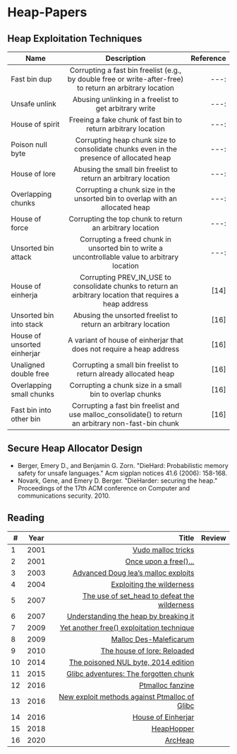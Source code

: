 # Heap-Papers

## Heap Exploitation Techniques

| Name | Description | Reference |
|---|:---:|---:|
|Fast bin dup | Corrupting a fast bin freelist (e.g., by double free or write-after-free) to return an arbitrary location |---:|
|  Unsafe unlink | Abusing unlinking in a freelist to get arbitrary write |---:|
| House of spirit | Freeing a fake chunk of fast bin to return arbitrary location |---:|
| Poison null byte |  Corrupting heap chunk size to consolidate chunks even in the presence of allocated heap |---:|
| House of lore | Abusing the small bin freelist to return an arbitrary location |---:|
| Overlapping chunks |  Corrupting a chunk size in the unsorted bin to overlap with an allocated heap |---:|
| House of force |  Corrupting the top chunk to return an arbitrary location |---:|
| Unsorted bin attack | Corrupting a freed chunk in unsorted bin to write a uncontrollable value to arbitrary location  |---:|
|House of einherja |Corrupting PREV_IN_USE to consolidate chunks to return an arbitrary location that requires a heap address |[14]|
|Unsorted bin into stack |  Abusing the unsorted freelist to return an arbitrary location |[16]|
| House of unsorted einherjar | A variant of house of einherjar that does not require a heap address  |[16]|
|  Unaligned double free | Corrupting a small bin freelist to return already allocated heap  |[16]|
|Overlapping small chunks |  Corrupting a chunk size in a small bin to overlap chunks |[16]|
|Fast bin into other bin | Corrupting a fast bin freelist and use malloc_consolidate() to return an arbitrary non-fast-bin chunk |[16]|


## Secure Heap Allocator Design
- Berger, Emery D., and Benjamin G. Zorn. "DieHard: Probabilistic memory safety for unsafe languages." Acm sigplan notices 41.6 (2006): 158-168.
- Novark, Gene, and Emery D. Berger. "DieHarder: securing the heap." Proceedings of the 17th ACM conference on Computer and communications security. 2010.

## Reading
| # | Year | Title | Review |
|---|:---:|---:|---:|
| 1 | 2001 | [Vudo malloc tricks](http://phrack.org/issues/57/8.html) |  |
| 2 | 2001 | [Once upon a free()...](http://phrack.org/issues/57/9.html) |  |
| 3 | 2003 | [Advanced Doug lea’s malloc exploits](http://phrack.org/issues/61/6.html) |  |
| 4 | 2004 | [Exploiting the wilderness](https://seclists.org/vuln-dev/2004/Feb/25) |  |
| 5 | 2007 | [The use of set_head to defeat the wilderness](http://phrack.org/issues/64/9.html) |  |
| 6 | 2007 | [Understanding the heap by breaking it](https://www.exploit-db.com/download/17249) |  |
| 7 | 2009 | [Yet another free() exploitation technique](http://phrack.org/issues/66/6.html) |  |
| 8 | 2009 | [Malloc Des-Maleficarum](http://phrack.org/issues/) |  |
| 9 | 2010 |  [The house of lore: Reloaded](http://phrack.org/issues/67/8.html) |  |
| 10 | 2014 | [The poisoned NUL byte, 2014 edition](https://googleprojectzero.blogspot.com/2014/08/the-poisoned-nul-byte-2014-edition.html) |  |
| 11 | 2015 |[Glibc adventures: The forgotten chunk](https://www.contextis.com/en/resources/white-papers/glibc-adventures-the-forgotten-chunks) |  |
| 12 | 2016 | [Ptmalloc fanzine](http://tukan.farm/2016/07/26/ptmalloc-fanzine/) |  |
| 13 | 2016 | [New exploit methods against Ptmalloc of Glibc](https://loccs.sjtu.edu.cn/~romangol/publications/trustcom16.pdf)|  |
| 14 | 2016 | [House of Einherjar](https://github.com/st4g3r/House-of-Einherjar-CB2016) |  |
| 15 | 2018 | [HeapHopper](https://www.usenix.org/conference/usenixsecurity18/presentation/eckert) |  |
| 16 | 2020 | [ArcHeap](https://github.com/sslab-gatech/ArcHeap) |  |